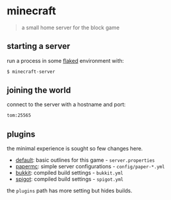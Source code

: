 # minecraft

> a small home server for the block game

## starting a server

run a process in some [flaked][flakes] environment with:

```sh
$ minecraft-server
```

## joining the world

connect to the server with a hostname and port:

```sh
tom:25565
```

## plugins

the minimal experience is sought so few changes here.

- [default][default]: basic outlines for this game - `server.properties`
- [papermc][papermc]: simple server configurations - `config/paper-*.yml`
- [bukkit][bukkit]: compiled build settings - `bukkit.yml`
- [spigot][spigot]: compiled build settings - `spigot.yml`

the `plugins` path has more setting but hides builds.

[bukkit]: https://dev.bukkit.org
[default]: https://minecraft.fandom.com/wiki/Server.properties#Keys
[flakes]: https://wiki.nixos.org/wiki/Flakes
[papermc]: https://docs.papermc.io/paper
[spigot]: http://www.spigotmc.org/wiki/spigot-configuration/
